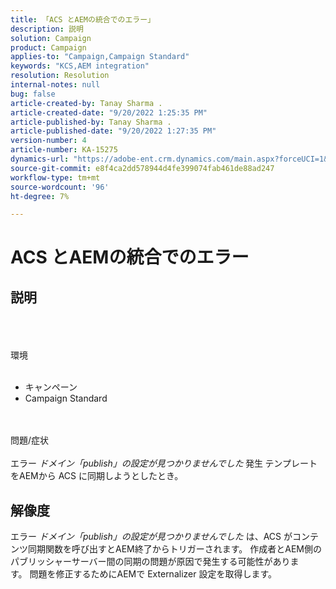 ```yaml
---
title: 「ACS とAEMの統合でのエラー」
description: 説明
solution: Campaign
product: Campaign
applies-to: "Campaign,Campaign Standard"
keywords: "KCS,AEM integration"
resolution: Resolution
internal-notes: null
bug: false
article-created-by: Tanay Sharma .
article-created-date: "9/20/2022 1:25:35 PM"
article-published-by: Tanay Sharma .
article-published-date: "9/20/2022 1:27:35 PM"
version-number: 4
article-number: KA-15275
dynamics-url: "https://adobe-ent.crm.dynamics.com/main.aspx?forceUCI=1&pagetype=entityrecord&etn=knowledgearticle&id=26fe8db1-e738-ed11-9db1-002248086735"
source-git-commit: e8f4ca2dd578944d4fe399074fab461de88ad247
workflow-type: tm+mt
source-wordcount: '96'
ht-degree: 7%

---
```


# ACS とAEMの統合でのエラー

## 説明

<br><br><br>環境<br><br>
- キャンペーン
- Campaign Standard



<br><br>問題/症状<br><br>
エラー *ドメイン「publish」の設定が見つかりませんでした<b>* </b>発生<b> </b>テンプレートをAEMから ACS に同期しようとしたとき。


## 解像度


エラー *ドメイン「publish」の設定が見つかりませんでした* は、ACS がコンテンツ同期関数を呼び出すとAEM終了からトリガーされます。 作成者とAEM側のパブリッシャーサーバー間の同期の問題が原因で発生する可能性があります。 問題を修正するためにAEMで Externalizer 設定を取得します。


